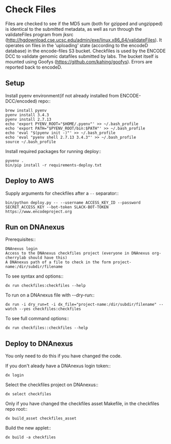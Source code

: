 Check Files
===========

Files are checked to see if the MD5 sum (both for gzipped and ungzipped) is identical to the submitted metadata, as well as run through
the validateFiles program from jksrc  (http://hgdownload.cse.ucsc.edu/admin/exe/linux.x86_64/validateFiles).
It operates on files in the 'uploading' state (according to the encodeD database) in the encode-files S3 bucket.
Checkfiles is used by the ENCODE DCC to validate genomic datafiles submitted by labs.
The bucket itself is mounted using Goofys (https://github.com/kahing/goofys).
Errors are reported back to encodeD.

Setup
-----

Install pyenv environment(if not already installed from ENCODE-DCC/encoded) repo::

    brew install pyenv
    pyenv install 3.4.3
    pyenv install 2.7.13
    echo 'export PYENV_ROOT="$HOME/.pyenv"' >> ~/.bash_profile
    echo 'export PATH="$PYENV_ROOT/bin:$PATH"' >> ~/.bash_profile
    echo 'eval "$(pyenv init -)"' >> ~/.bash_profile
    echo 'eval "pyenv shell 2.7.13 3.4.3"' >> ~/.bash_profile
    source ~/.bash_profile

Install required packages for running deploy::

    pyvenv .
    bin/pip install -r requirements-deploy.txt

Deploy to AWS
-------------

Supply arguments for checkfiles after a ``--`` separator::

    bin/python deploy.py -- --username ACCESS_KEY_ID --password SECRET_ACCESS_KEY --bot-token SLACK-BOT-TOKEN https://www.encodeproject.org

Run on DNAnexus
---------------

Prerequisites::

    DNAnexus login
    Access to the DNAnexus checkfiles project (everyone in DNAnexus org-cherrylab should have this)
    A DNAnexus path of a file to check in the form project-name:/dir/subdir/filename

To see syntax and options::

    dx run checkfiles:checkfiles --help

To run on a DNAnexus file with --dry-run::

    dx run -i dry_run=t -i dx_file="project-name:/dir/subdir/filename" --watch --yes checkfiles:checkfiles

To see full command options::

    dx run checkfiles::checkfiles --help

Deploy to DNAnexus
------------------

You only need to do this if you have changed the code.

If you don't aleady have a DNAnexus login token::

    dx login

Select the checkfiles project on DNAnexus::

    dx select checkfiles

Only if you have changed the checkfiles asset Makefile, in the checkfiles repo root::

    dx build_asset checkfiles_asset

Build the new applet::

    dx build -a checkfiles

